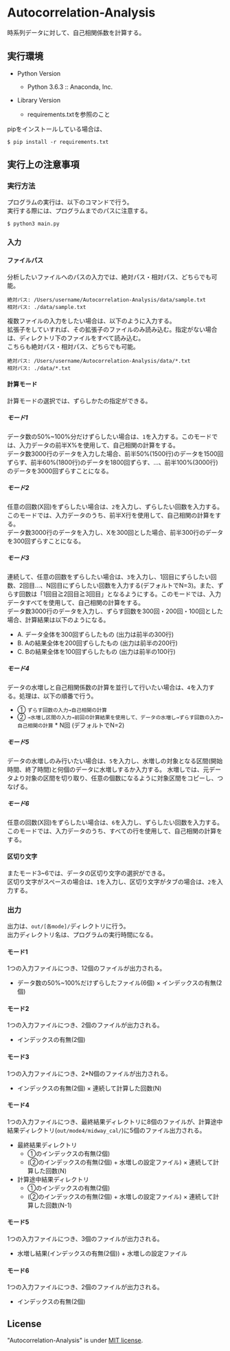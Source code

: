 # Autocorrelation-Analysis
時系列データに対して、自己相関係数を計算する。

## 実行環境
- Python Version
  - Python 3.6.3 :: Anaconda, Inc.

- Library Version
  - requirements.txtを参照のこと

pipをインストールしている場合は、
```
$ pip install -r requirements.txt
```

## 実行上の注意事項
### 実行方法
プログラムの実行は、以下のコマンドで行う。  
実行する際には、プログラムまでのパスに注意する。
```
$ python3 main.py
```

### 入力
#### ファイルパス
分析したいファイルへのパスの入力では、絶対パス・相対パス、どちらでも可能。
```
絶対パス: /Users/username/Autocorrelation-Analysis/data/sample.txt
相対パス: ./data/sample.txt
```

複数ファイルの入力をしたい場合は、以下のように入力する。  
拡張子をしていすれば、その拡張子のファイルのみ読み込む。指定がない場合は、ディレクトリ下のファイルをすべて読み込む。  
こちらも絶対パス・相対パス、どちらでも可能。
```
絶対パス: /Users/username/Autocorrelation-Analysis/data/*.txt
相対パス: ./data/*.txt
```

#### 計算モード
計算モードの選択では、ずらしかたの指定ができる。

##### モード1
データ数の50%~100%分だけずらしたい場合は、`1`を入力する。このモードでは、入力データの前半X%を使用して、自己相関の計算をする。  
データ数3000行のデータを入力した場合、前半50%(1500行)のデータを1500回ずらす、前半60%(1800行)のデータを1800回ずらす、...、前半100%(3000行)のデータを3000回ずらすことになる。

##### モード2
任意の回数(X回)をずらしたい場合は、`2`を入力し、ずらしたい回数を入力する。このモードでは、入力データのうち、前半X行を使用して、自己相関の計算をする。  
データ数3000行のデータを入力し、Xを300回とした場合、前半300行のデータを300回ずらすことになる。

##### モード3
連続して、任意の回数をずらしたい場合は、`3`を入力し、1回目にずらしたい回数、2回目...、N回目にずらしたい回数を入力する(デフォルトでN=3)。また、ずらす回数は「1回目≧2回目≧3回目」となるようにする。このモードでは、入力データすべてを使用して、自己相関の計算をする。  
データ数3000行のデータを入力し、ずらす回数を300回・200回・100回とした場合、計算結果は以下のようになる。  
- A. データ全体を300回ずらしたもの (出力は前半の300行)
- B. Aの結果全体を200回ずらしたもの (出力は前半の200行)
- C. Bの結果全体を100回ずらしたもの (出力は前半の100行)

##### モード4
データの水増しと自己相関係数の計算を並行して行いたい場合は、`4`を入力する。処理は、以下の順番で行う。  
- ① `ずらす回数の入力→自己相関の計算`
- ② `→水増し区間の入力→前回の計算結果を使用して、データの水増し→ずらす回数の入力→自己相関の計算` * N回 (デフォルトでN=2)

##### モード5
データの水増しのみ行いたい場合は、`5`を入力し、水増しの対象となる区間(開始時間、終了時間)と何個のデータに水増しするか入力する。
水増しでは、元データより対象の区間を切り取り、任意の個数になるように対象区間をコピーし、つなげる。

##### モード6
任意の回数(X回)をずらしたい場合は、`6`を入力し、ずらしたい回数を入力する。このモードでは、入力データのうち、すべての行を使用して、自己相関の計算をする。  

#### 区切り文字
またモード3~6では、データの区切り文字の選択ができる。  
区切り文字がスペースの場合は、`1`を入力し、区切り文字がタブの場合は、`2`を入力する。

### 出力
出力は、`out/[各mode]/`ディレクトリに行う。  
出力ディレクトリ名は、プログラムの実行時間になる。  

#### モード1
1つの入力ファイルにつき、12個のファイルが出力される。
- データ数の50%~100%だけずらしたファイル(6個) × インデックスの有無(2個)

#### モード2
1つの入力ファイルにつき、2個のファイルが出力される。
- インデックスの有無(2個)

#### モード3
1つの入力ファイルにつき、2*N個のファイルが出力される。
- インデックスの有無(2個) × 連続して計算した回数(N)

#### モード4
1つの入力ファイルにつき、最終結果ディレクトリに8個のファイルが、計算途中結果ディレクトリ(`out/mode4/midway_cal/`)に5個のファイル出力される。
- 最終結果ディレクトリ
  - ①のインデックスの有無(2個)
  - (②のインデックスの有無(2個) + 水増しの設定ファイル) × 連続して計算した回数(N)
- 計算途中結果ディレクトリ
  - ①のインデックスの有無(2個)
  - (②のインデックスの有無(2個) + 水増しの設定ファイル) × 連続して計算した回数(N-1)

#### モード5
1つの入力ファイルにつき、3個のファイルが出力される。
- 水増し結果(インデックスの有無(2個)) + 水増しの設定ファイル

#### モード6
1つの入力ファイルにつき、2個のファイルが出力される。
- インデックスの有無(2個)

## License
"Autocorrelation-Analysis" is under [MIT license](https://en.wikipedia.org/wiki/MIT_License).
